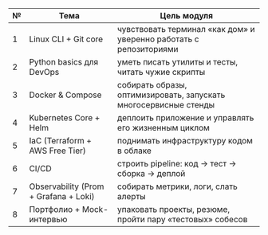 | № | Тема                                  | Цель модуля                                                        |
| - | ------------------------------------- | ------------------------------------------------------------------ |
| 1 | Linux CLI + Git core                  | чувствовать терминал «как дом» и уверенно работать с репозиториями |
| 2 | Python basics для DevOps              | уметь писать утилиты и тесты, читать чужие скрипты                 |
| 3 | Docker & Compose                      | собирать образы, оптимизировать, запускать многосервисные стенды   |
| 4 | Kubernetes Core + Helm                | деплоить приложение и управлять его жизненным циклом               |
| 5 | IaC (Terraform + AWS Free Tier)       | поднимать инфраструктуру кодом в облаке                            |
| 6 | CI/CD                                 | строить pipeline: код → тест → сборка → деплой                     |
| 7 | Observability (Prom + Grafana + Loki) | собирать метрики, логи, слать алерты                               |
| 8 | Портфолио + Mock-интервью             | упаковать проекты, резюме, пройти пару «тестовых» собесов          |
